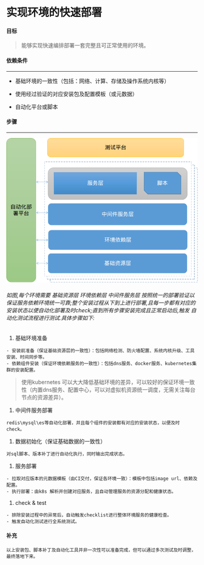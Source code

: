 # 实现环境的快速部署

#### 目标

> 能够实现快速编排部署一套完整且可正常使用的环境。

#### 依赖条件

---

* 基础环境的一致性（包括：网络、计算、存储及操作系统内核等）

* 使用经过验证的对应安装包及配置模板（或元数据）

* 自动化平台或脚本

#### 步骤

---

![](/assets/deploy.png)

###### 如图,每个环境需要 基础资源层 环境依赖层 中间件服务层 按照统一的部署验证以保证服务依赖环境统一可靠;整个安装过程从下到上进行部署,且每一步都有对应的安装状态以便自动化部署及时check;直到所有步骤安装完成且正常启动后,触发 自动化测试流程进行测试.具体步骤如下:

1. 基础环境准备

```
- 安装前准备（保证基础资源层的一致性）：包括网络检测、防火墙配置、系统内核升级、工具安装、时间同步等。
- 依赖组件安装（保证环境依赖服务的一致性）：包括dns服务、docker服务、kubernetes集群的安装配置。
```

> 使用kubernetes 可以大大降低基础环境的差异，可以较好的保证环境一致性（内置dns服务、配置中心，可以对虚拟机资源统一调度，无需关注每台节点的资源差异）。

1. 中间件服务部署

```
redis\mysql\es等自动化部署，并且每个组件的安装都有对应的安装状态，以便及时check。
```

1. 数据初始化（保证基础数据的一致性）

```
对sql脚本、版本补丁进行自动化执行，同时输出完成状态。
```

1. 服务部署

```
- 拉取对应版本的元数据模板（由CI交付，保证各环境一致）：模板中包括image url、依赖及配置。
- 执行部署：由k8s 解析并创建对应服务，且自动管理服务的资源分配和健康状态。
```

1. check & test

```
- 排除安装过程中的异常后，自动触发checklist进行整体环境服务的健康检查。
- 触发自动化测试进行全系统测试。
```

#### 补充

```
以上安装包、脚本补丁及自动化工具并非一次性可以准备完成，但可以通过多次测试及时调整，最终落地下来。
```



